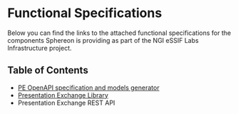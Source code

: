 # Functional Specifications
Below you can find the links to the attached functional specifications for the components Sphereon is providing as part of the NGI eSSIF Labs Infrastructure project.


## Table of Contents

* [PE OpenAPI specification and models generator](./functional_specification_of_pe_openapi_spec_and_models_generator_component.md)
* [Presentation Exchange Library](functional_specification_of_pe_library_component.md)
* Presentation Exchange REST API
